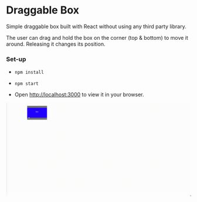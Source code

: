 # Draggable Box

Simple draggable box built with React without using any third party library.

The user can drag and hold the box on the corner (top & bottom) to move it around.
Releasing it changes its position.

### Set-up

- `npm install`

- `npm start`

- Open [http://localhost:3000](http://localhost:3000) to view it in your browser.

![](preview.gif)

